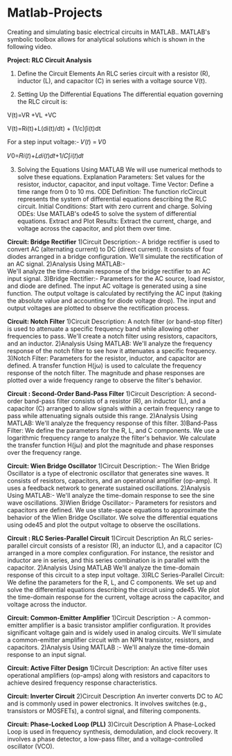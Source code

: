 # Matlab-Projects
Creating and simulating basic electrical circuits in MATLAB.. MATLAB's symbolic toolbox allows for analytical solutions which is shown in the following video.





**Project: RLC Circuit Analysis**
1. Define the Circuit Elements
An RLC series circuit with a resistor (R), inductor (L), and capacitor (C) in series with a voltage source V(t).

2. Setting Up the Differential Equations
The differential equation governing the RLC circuit is:

V(t)=VR +VL +VC

​V(t)=Ri(t)+L(di(t)/dt) + (1/c)∫i(t)dt

For a step input voltage:-
𝑉(𝑡) = 𝑉0

𝑉0=𝑅𝑖(𝑡)+𝐿𝑑𝑖(𝑡)𝑑𝑡+1/𝐶∫𝑖(𝑡)𝑑𝑡

3. Solving the Equations Using MATLAB
We will use numerical methods to solve these equations.
Explanation
Parameters: Set values for the resistor, inductor, capacitor, and input voltage.
Time Vector: Define a time range from 0 to 10 ms.
ODE Definition: The function rlcCircuit represents the system of differential equations describing the RLC circuit.
Initial Conditions: Start with zero current and charge.
Solving ODEs: Use MATLAB's ode45 to solve the system of differential equations.
Extract and Plot Results: Extract the current, charge, and voltage across the capacitor, and plot them over time.





**Circuit: Bridge Rectifier**
1)Circuit Description:- 
A bridge rectifier is used to convert AC (alternating current) to DC (direct current). It consists of four diodes arranged in a bridge configuration. We'll simulate the rectification of an AC signal.
2)Analysis Using MATLAB:-  
We'll analyze the time-domain response of the bridge rectifier to an AC input signal.
3)Bridge Rectifier:- 
Parameters for the AC source, load resistor, and diode are defined.
The input AC voltage is generated using a sine function.
The output voltage is calculated by rectifying the AC input (taking the absolute value and accounting for diode voltage drop).
The input and output voltages are plotted to observe the rectification process.




**Circuit: Notch Filter**
1)Circuit Description:
A notch filter (or band-stop filter) is used to attenuate a specific frequency band while allowing other frequencies to pass. We'll create a notch filter using resistors, capacitors, and an inductor.
2)Analysis Using MATLAB:
We'll analyze the frequency response of the notch filter to see how it attenuates a specific frequency.
3)Notch Filter:
Parameters for the resistor, inductor, and capacitor are defined.
A transfer function H(jω) is used to calculate the frequency response of the notch filter.
The magnitude and phase responses are plotted over a wide frequency range to observe the filter's behavior.




**Circuit : Second-Order Band-Pass Filter**
1)Circuit Description:
A second-order band-pass filter consists of a resistor (R), an inductor (L), and a capacitor (C) arranged to allow signals within a certain frequency range to pass while attenuating signals outside this range.
2)Analysis Using MATLAB:
We'll analyze the frequency response of this filter.
3)Band-Pass Filter:
We define the parameters for the R, L, and C components.
We use a logarithmic frequency range to analyze the filter's behavior.
We calculate the transfer function H(jω) and plot the magnitude and phase responses over the frequency range.




**Circuit: Wien Bridge Oscillator**
1)Circuit Description:-
The Wien Bridge Oscillator is a type of electronic oscillator that generates sine waves. It consists of resistors, capacitors, and an operational amplifier (op-amp). It uses a feedback network to generate sustained oscillations.
2)Analysis Using MATLAB:-
We'll analyze the time-domain response to see the sine wave oscillations.
3)Wien Bridge Oscillator:-
Parameters for resistors and capacitors are defined.
We use state-space equations to approximate the behavior of the Wien Bridge Oscillator.
We solve the differential equations using ode45 and plot the output voltage to observe the oscillations.




**Circuit : RLC Series-Parallel Circuit**
1)Circuit Description
An RLC series-parallel circuit consists of a resistor (R), an inductor (L), and a capacitor (C) arranged in a more complex configuration. For instance, the resistor and inductor are in series, and this series combination is in parallel with the capacitor.
2)Analysis Using MATLAB
We'll analyze the time-domain response of this circuit to a step input voltage.
3)RLC Series-Parallel Circuit:
We define the parameters for the R, L, and C components.
We set up and solve the differential equations describing the circuit using ode45.
We plot the time-domain response for the current, voltage across the capacitor, and voltage across the inductor.




**Circuit: Common-Emitter Amplifier**
1)Circuit Description :- 
A common-emitter amplifier is a basic transistor amplifier configuration. It provides significant voltage gain and is widely used in analog circuits. We'll simulate a common-emitter amplifier circuit with an NPN transistor, resistors, and capacitors.
2)Analysis Using MATLAB :- 
We'll analyze the time-domain response to an input signal.




**Circuit: Active Filter Design**
1)Circuit Description:
An active filter uses operational amplifiers (op-amps) along with resistors and capacitors to achieve desired frequency response characteristics.


**Circuit: Inverter Circuit**
2)Circuit Description
An inverter converts DC to AC and is commonly used in power electronics. It involves switches (e.g., transistors or MOSFETs), a control signal, and filtering components.


**Circuit: Phase-Locked Loop (PLL)**
3)Circuit Description
A Phase-Locked Loop is used in frequency synthesis, demodulation, and clock recovery. It involves a phase detector, a low-pass filter, and a voltage-controlled oscillator (VCO).
